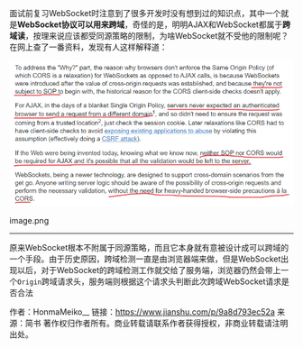 面试前复习WebSocket时注意到了很多开发时没有想到过的知识点，其中一个就是**WebSocket协议可以用来跨域**，奇怪的是，明明AJAX和WebSocket都属于**跨域读**，按理来说应该都受同源策略的限制，为啥WebSocket就不受他的限制呢？在网上查了一番资料，发现有人这样解释道：

![img](./imgs/websocket/why.webp)

image.png



------

原来WebSocket根本不附属于同源策略，而且它本身就有意被设计成可以跨域的一个手段。由于历史原因，跨域检测一直是由浏览器端来做，但是WebSocket出现以后，对于WebSocket的跨域检测工作就交给了服务端，浏览器仍然会带上一个`Origin`跨域请求头，服务端则根据这个请求头判断此次跨域WebSocket请求是否合法



作者：HonmaMeiko__
链接：https://www.jianshu.com/p/9a8d793ec52a
来源：简书
著作权归作者所有。商业转载请联系作者获得授权，非商业转载请注明出处。